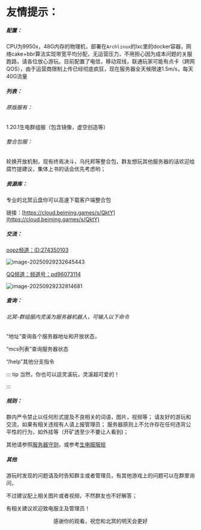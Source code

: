 # 友情提示：

##### 配置：

CPU为9950x，48G内存的物理机，部署在`Archlinux`的lxc里的docker容器，网络cake+bbr算法实现带宽平均分配，无运营压力，不用担心因为成本问题的关服跑路，请各位放心游玩。目前配置了电信，移动双线，联通玩家可能有点卡（跨网QOS），由于运营商限制上传已经彻底疯狂，现在服务器全天候限速1.5m/s，每天40G流量

##### 列表：

###### 原版服有：

1.20.1生电群组服（包含镜像，虚空创造等）

###### 整合包服：

轮换开放机制，现有终焉决斗，乌托邦等整合包，群友想玩其他服务器的话欢迎给腐竹提建议，集体上书的话会优先考虑哟；

##### 资源库：

专业的北冥云盘你可以高速下载客户端整合包

链接：[https://cloud.beiming.games/s/QktY](https://cloud.beiming.games/s/QktY)

##### 交流：

[oopz频道：ID:274350103](https://oopz.cn/i/gIWRxQ)

![image-20250929232645443](https://bu.dusays.com/2025/09/29/68daa53add074.webp)

[QQ频道：频道号：pd96073114](https://pd.qq.com/s/5zz2s1w8j)

![image-20250929232814681](https://bu.dusays.com/2025/09/29/68daa58d0e1bb.webp)

##### 查询：

###### 北冥-群组服内灵溪为服务器机器人，可输入以下命令

“地址”查询各个服务器地址和开放状态，

“mcs列表”查询服务器状态

“/help"其他分支指令

::: tip 当然，你也可以逗灵溪玩，灵溪超可爱的！

:::

##### 规则：

群内严令禁止以任何形式提及不良相关的词语，图片，视频等；
请友好的游玩和交流，如果有相关违规有人请上报管理员；
服务器原则上不允许存在任何违背公平性的行为，如外挂等（开矿透至少不要让人看到)；

其他请参照[服务器守则](https://docs.beiming.games/1-%E6%9C%8D%E5%8A%A1%E5%99%A8%E6%80%BB%E4%BD%93/1.2-%E6%9C%8D%E5%8A%A1%E5%99%A8%E5%AE%88%E5%88%99.html)，或参考[生电服服规](https://docs.beiming.games/2-%E7%94%9F%E7%94%B5%E7%BE%A4%E7%BB%84%E6%9C%8D/2.2-%E7%94%9F%E7%94%B5%E6%9C%8D%E6%9C%8D%E8%A7%84.html)

##### 其他

游玩时发现的问题请及时告知群主或者管理员，有其他游戏上的问题可以在群里询问，

不过建议配上相关图片或者视频，不然群友也不好解答；

有相关建议欢迎致电服主及管理员！

<center>感谢你的观看，祝您和北冥的明天会更好</center>